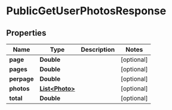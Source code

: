 

# PublicGetUserPhotosResponse


## Properties

| Name | Type | Description | Notes |
|------------ | ------------- | ------------- | -------------|
|**page** | **Double** |  |  [optional] |
|**pages** | **Double** |  |  [optional] |
|**perpage** | **Double** |  |  [optional] |
|**photos** | [**List&lt;Photo&gt;**](Photo.md) |  |  [optional] |
|**total** | **Double** |  |  [optional] |



